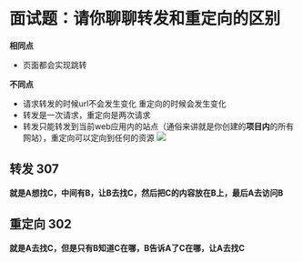 # **面试题：请你聊聊转发和重定向的区别**

**相同点**

 - 页面都会实现跳转

**不同点**

 - 请求转发的时候url不会发生变化 重定向的时候会发生变化
 - 转发是一次请求，重定向是两次请求
 - 转发只能转发到当前web应用内的站点（通俗来讲就是你创建的**项目内**的所有网站），重定向可以定向到任何的资源
![](https://img-blog.csdnimg.cn/20201025100708789.png?x-oss-process=image/watermark,type_ZmFuZ3poZW5naGVpdGk,shadow_10,text_aHR0cHM6Ly9ibG9nLmNzZG4ubmV0L3FxXzQzODM3NTI3,size_16,color_FFFFFF,t_70#pic_center)

## 转发 307

**就是A想找C，中间有B，让B去找C，然后把C的内容放在B上，最后A去访问B**

## 重定向 302

**就是A去找C，但是只有B知道C在哪，B告诉A了C在哪，让A去找C**